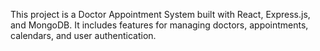 This project is a Doctor Appointment System built with React, Express.js, and MongoDB. It includes features for managing doctors, appointments, calendars, and user authentication.
